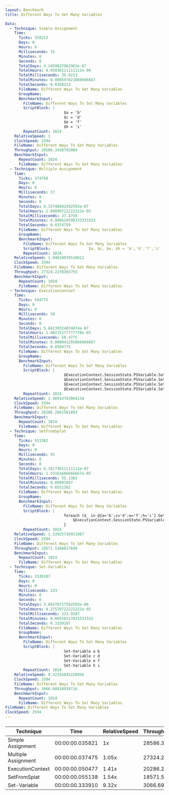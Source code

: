 ```yaml
---
layout: Benchmark
title: Different Ways To Set Many Variables

Data: 
  - Technique: Simple Assignment
    Time: 
      Ticks: 358213
      Days: 0
      Hours: 0
      Milliseconds: 35
      Minutes: 0
      Seconds: 0
      TotalDays: 4.1459837962963e-07
      TotalHours: 9.95036111111111e-06
      TotalMilliseconds: 35.8213
      TotalMinutes: 0.000597021666666667
      TotalSeconds: 0.0358213
      FileName: Different Ways To Set Many Variables
      GroupName: 
      BenchmarkInput: 
        FileName: Different Ways To Set Many Variables
        ScriptBlock: |
                          $a = 'b'
                          $c = 'd'
                          $e = 'f'
                          $h = 'i'
        RepeatCount: 1024
    RelativeSpeed: 1
    ClockSpeed: 2594
    FileName: Different Ways To Set Many Variables
    Throughput: 28586.3438792004
    BenchmarkInput: 
      RepeatCount: 1024
      FileName: Different Ways To Set Many Variables
  - Technique: Multiple Assignment
    Time: 
      Ticks: 374759
      Days: 0
      Hours: 0
      Milliseconds: 37
      Minutes: 0
      Seconds: 0
      TotalDays: 4.33748842592593e-07
      TotalHours: 1.04099722222222e-05
      TotalMilliseconds: 37.4759
      TotalMinutes: 0.000624598333333333
      TotalSeconds: 0.0374759
      FileName: Different Ways To Set Many Variables
      GroupName: 
      BenchmarkInput: 
        FileName: Different Ways To Set Many Variables
        ScriptBlock:                 $a, $c, $e, $h = 'b','d','f','i'
        RepeatCount: 1024
    RelativeSpeed: 1.04619039510012
    ClockSpeed: 2594
    FileName: Different Ways To Set Many Variables
    Throughput: 27324.2270365755
    BenchmarkInput: 
      RepeatCount: 1024
      FileName: Different Ways To Set Many Variables
  - Technique: ExecutionContext
    Time: 
      Ticks: 504775
      Days: 0
      Hours: 0
      Milliseconds: 50
      Minutes: 0
      Seconds: 0
      TotalDays: 5.84230324074074e-07
      TotalHours: 1.40215277777778e-05
      TotalMilliseconds: 50.4775
      TotalMinutes: 0.000841291666666667
      TotalSeconds: 0.0504775
      FileName: Different Ways To Set Many Variables
      GroupName: 
      BenchmarkInput: 
        FileName: Different Ways To Set Many Variables
        ScriptBlock: |
                          $ExecutionContext.SessionState.PSVariable.Set('a', 'b')
                          $ExecutionContext.SessionState.PSVariable.Set('c', 'd')
                          $ExecutionContext.SessionState.PSVariable.Set('e', 'f')
                          $ExecutionContext.SessionState.PSVariable.Set('h', 'i')
        RepeatCount: 1024
    RelativeSpeed: 1.40914763004134
    ClockSpeed: 2594
    FileName: Different Ways To Set Many Variables
    Throughput: 20286.2661581893
    BenchmarkInput: 
      RepeatCount: 1024
      FileName: Different Ways To Set Many Variables
  - Technique: SetFromSplat
    Time: 
      Ticks: 551382
      Days: 0
      Hours: 0
      Milliseconds: 55
      Minutes: 0
      Seconds: 0
      TotalDays: 6.38173611111111e-07
      TotalHours: 1.53161666666667e-05
      TotalMilliseconds: 55.1382
      TotalMinutes: 0.00091897
      TotalSeconds: 0.0551382
      FileName: Different Ways To Set Many Variables
      GroupName: 
      BenchmarkInput: 
        FileName: Different Ways To Set Many Variables
        ScriptBlock: |
                          foreach ($_ in @{a='b';c='d';e='f';h='i'}.GetEnumerator()) {
                              $ExecutionContext.SessionState.PSVariable.Set($_.Key, $_.Value)        
                          }
        RepeatCount: 1024
    RelativeSpeed: 1.53925736921887
    ClockSpeed: 2594
    FileName: Different Ways To Set Many Variables
    Throughput: 18571.5166617699
    BenchmarkInput: 
      RepeatCount: 1024
      FileName: Different Ways To Set Many Variables
  - Technique: Set-Variable
    Time: 
      Ticks: 3339107
      Days: 0
      Hours: 0
      Milliseconds: 333
      Minutes: 0
      Seconds: 0
      TotalDays: 3.86470717592593e-06
      TotalHours: 9.27529722222222e-05
      TotalMilliseconds: 333.9107
      TotalMinutes: 0.00556517833333333
      TotalSeconds: 0.3339107
      FileName: Different Ways To Set Many Variables
      GroupName: 
      BenchmarkInput: 
        FileName: Different Ways To Set Many Variables
        ScriptBlock: |
                          Set-Variable a b
                          Set-Variable c d
                          Set-Variable e f
                          Set-Variable h i
        RepeatCount: 1024
    RelativeSpeed: 9.32156845228956
    ClockSpeed: 2594
    FileName: Different Ways To Set Many Variables
    Throughput: 3066.68818938716
    BenchmarkInput: 
      RepeatCount: 1024
      FileName: Different Ways To Set Many Variables
FileName: Different Ways To Set Many Variables
ClockSpeed: 2594
---
```



### 


|Technique          |Time           |RelativeSpeed|Throughput|
|-------------------|---------------|-------------|----------|
|Simple Assignment  |00:00:00.035821|1x           |28586.34/s|
|Multiple Assignment|00:00:00.037475|1.05x        |27324.23/s|
|ExecutionContext   |00:00:00.050477|1.41x        |20286.27/s|
|SetFromSplat       |00:00:00.055138|1.54x        |18571.52/s|
|Set-Variable       |00:00:00.333910|9.32x        |3066.69/s |

